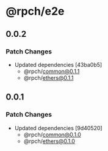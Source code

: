 # @rpch/e2e

## 0.0.2

### Patch Changes

- Updated dependencies [43ba0b5]
  - @rpch/common@0.1.1
  - @rpch/ethers@0.1.1

## 0.0.1

### Patch Changes

- Updated dependencies [9d40520]
  - @rpch/common@0.1.0
  - @rpch/ethers@0.1.0
